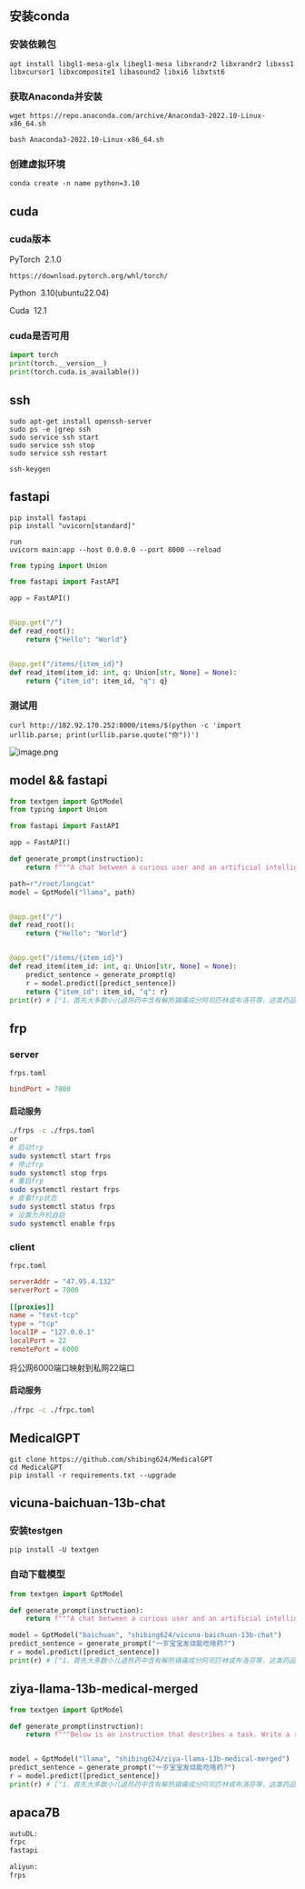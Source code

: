 

## 安装conda

### 安装依赖包
```shell
apt install libgl1-mesa-glx libegl1-mesa libxrandr2 libxrandr2 libxss1 libxcursor1 libxcomposite1 libasound2 libxi6 libxtst6
```
### 获取Anaconda并安装
```shell
wget https://repo.anaconda.com/archive/Anaconda3-2022.10-Linux-x86_64.sh

bash Anaconda3-2022.10-Linux-x86_64.sh
```

### 创建虚拟环境

```shell
conda create -n name python=3.10
```

##  cuda

### cuda版本

PyTorch  2.1.0
```
https://download.pytorch.org/whl/torch/
```
Python  3.10(ubuntu22.04)

Cuda  12.1


### cuda是否可用
```python
import torch
print(torch.__version__)
print(torch.cuda.is_available())
```
## ssh

```shell
sudo apt-get install openssh-server
sudo ps -e |grep ssh
sudo service ssh start
sudo service ssh stop
sudo service ssh restart

ssh-keygen
```

## fastapi

```shel
pip install fastapi
pip install "uvicorn[standard]"

run
uvicorn main:app --host 0.0.0.0 --port 8000 --reload
```

```python
from typing import Union

from fastapi import FastAPI

app = FastAPI()


@app.get("/")
def read_root():
    return {"Hello": "World"}


@app.get("/items/{item_id}")
def read_item(item_id: int, q: Union[str, None] = None):
    return {"item_id": item_id, "q": q}
```

### 测试用

```shell
curl http://182.92.170.252:8000/items/$(python -c 'import urllib.parse; print(urllib.parse.quote("你"))')

```
![image.png](https://yaaame-1317851743.cos.ap-beijing.myqcloud.com/20240227143336.png)

## model && fastapi
```python
from textgen import GptModel
from typing import Union

from fastapi import FastAPI

app = FastAPI()

def generate_prompt(instruction):
    return f"""A chat between a curious user and an artificial intelligence assistant. The assistant gives helpful, detailed, and polite answers to the user's questions.USER: {instruction} ASSISTANT: """

path=r"/root/longcat"
model = GptModel("llama", path)


@app.get("/")
def read_root():
    return {"Hello": "World"}


@app.get("/items/{item_id}")
def read_item(item_id: int, q: Union[str, None] = None):
    predict_sentence = generate_prompt(q)
    r = model.predict([predict_sentence])
    return {"item_id": item_id, "q": r}
print(r) # ["1、首先大多数小儿退热药中含有解热镇痛成分阿司匹林或布洛芬等，这类药品虽然副作用较少..."]


```


## frp

### server

`frps.toml`
```toml
bindPort = 7000
```

#### 启动服务

```bash
./frps -c ./frps.toml
or
# 启动frp
sudo systemctl start frps
# 停止frp
sudo systemctl stop frps
# 重启frp
sudo systemctl restart frps
# 查看frp状态
sudo systemctl status frps
# 设置为开机自启
sudo systemctl enable frps

```


### client


`frpc.toml`
```toml
serverAddr = "47.95.4.132"  
serverPort = 7000  
  
[[proxies]]  
name = "test-tcp"  
type = "tcp"  
localIP = "127.0.0.1"  
localPort = 22  
remotePort = 6000
```
将公网6000端口映射到私网22端口

#### 启动服务

```bash
./frpc -c ./frpc.toml
```
## MedicalGPT

```shell
git clone https://github.com/shibing624/MedicalGPT
cd MedicalGPT
pip install -r requirements.txt --upgrade
```

## vicuna-baichuan-13b-chat
### 安装testgen
```shell
pip install -U textgen
```
### 自动下载模型
```python
from textgen import GptModel

def generate_prompt(instruction):
    return f"""A chat between a curious user and an artificial intelligence assistant. The assistant gives helpful, detailed, and polite answers to the user's questions.USER: {instruction} ASSISTANT: """

model = GptModel("baichuan", "shibing624/vicuna-baichuan-13b-chat")
predict_sentence = generate_prompt("一岁宝宝发烧能吃啥药?")
r = model.predict([predict_sentence])
print(r) # ["1、首先大多数小儿退热药中含有解热镇痛成分阿司匹林或布洛芬等，这类药品虽然副作用较少..."]

```

## ziya-llama-13b-medical-merged

```python
from textgen import GptModel

def generate_prompt(instruction):
    return f"""Below is an instruction that describes a task. Write a response that appropriately completes the request.\n\n### Instruction:{instruction}\n\n### Response: """


model = GptModel("llama", "shibing624/ziya-llama-13b-medical-merged")
predict_sentence = generate_prompt("一岁宝宝发烧能吃啥药?")
r = model.predict([predict_sentence])
print(r) # ["1、首先大多数小儿退热药中含有解热镇痛成分阿司匹林或布洛芬等，这类药品虽然副作用较少..."]

```
## apaca7B

```txt
autuDL:
frpc
fastapi

aliyun:
frps

```

